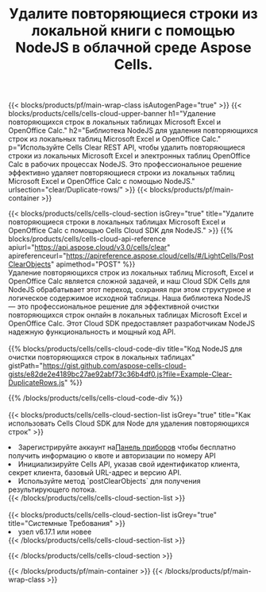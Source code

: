 ﻿---
title:  Удалите повторяющиеся строки из локальной книги с помощью NodeJS в облачной среде Aspose Cells.
description:  Облачные API и SDK для очистки повторяющихся строк в Microsoft, Excel и OpenOffice Calc с использованием NodeJS. Удалите повторяющиеся строки в локальных таблицах с помощью Cloud SDK Cells для NodeJS.
---
{{< blocks/products/pf/main-wrap-class isAutogenPage="true" >}}
{{< blocks/products/cells/cells-cloud-upper-banner h1="Удаление повторяющихся строк в локальных таблицах Microsoft Excel и OpenOffice Calc." h2="Библиотека NodeJS для удаления повторяющихся строк из локальных таблиц Microsoft Excel и OpenOffice Calc." p="Используйте Cells Clear REST API, чтобы удалить повторяющиеся строки из локальных Microsoft Excel и электронных таблиц OpenOffice Calc в рабочих процессах NodeJS. Это профессиональное решение эффективно удаляет повторяющиеся строки из локальных таблиц Microsoft Excel и OpenOffice Calc с помощью NodeJS." urlsection="clear/Duplicate-rows/" >}}
{{< blocks/products/pf/main-container >}}

{{< blocks/products/cells/cells-cloud-section isGrey="true" title="Удалите повторяющиеся строки в локальных таблицах Microsoft Excel и OpenOffice Calc с помощью Cells Cloud SDK для NodeJS." >}}
{{% blocks/products/cells/cells-cloud-api-reference apiurl="https://api.aspose.cloud/v3.0/cells/clear" apireferenceurl="https://apireference.aspose.cloud/cells/#/LightCells/PostClearObjects" apimethod="POST" %}}
<br/>
Удаление повторяющихся строк из локальных таблиц Microsoft, Excel и OpenOffice Calc является сложной задачей, и наш Cloud SDK Cells для NodeJS обрабатывает этот переход, сохраняя при этом структурное и логическое содержимое исходной таблицы. Наша библиотека NodeJS — это профессиональное решение для эффективной очистки повторяющихся строк онлайн в локальных таблицах Microsoft Excel и OpenOffice Calc. Этот Cloud SDK предоставляет разработчикам NodeJS надежную функциональность и мощный код API.
<br/>
<br/>
{{% blocks/products/cells/cells-cloud-code-div title="Код NodeJS для очистки повторяющихся строк в локальных таблицах" gistPath="https://gist.github.com/aspose-cells-cloud-gists/e82de2e4189bc27ae92abf73c36b4df0.js?file=Example-Clear-DuplicateRows.js" %}}
  
{{% /blocks/products/cells/cells-cloud-code-div %}}
<br/>
<br/>
{{< blocks/products/cells/cells-cloud-section-list isGrey="true" title="Как использовать Cells Cloud SDK для Node для удаления повторяющихся строк" >}}
<li> Зарегистрируйте аккаунт на<a href="https://dashboard.aspose.cloud/">Панель приборов</a> чтобы бесплатно получить информацию о квоте и авторизации по номеру API</li>
<li>Инициализируйте Cells API, указав свой идентификатор клиента, секрет клиента, базовый URL-адрес и версию API.</li>
<li>Используйте метод `postClearObjects` для получения результирующего потока.</li>
{{< /blocks/products/cells/cells-cloud-section-list >}}
<br/>
<br/>
{{< blocks/products/cells/cells-cloud-section-list isGrey="true" title="Системные Требования" >}}
<li>узел v6.17.1 или новее</li>
{{< /blocks/products/cells/cells-cloud-section-list >}}

{{< /blocks/products/cells/cells-cloud-section >}}

{{< /blocks/products/pf/main-container >}}
{{< /blocks/products/pf/main-wrap-class >}}
